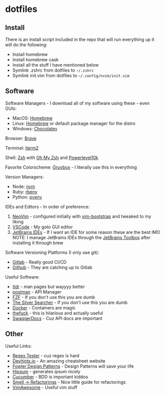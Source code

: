 # dotfiles

## Install

There is an install script included in the repo that will run everything up it will do the following:

- Install homebrew
- Install homebrew cask
- Install all the stuff I have mentioned below
- Symlink .zshrc from dotfiles to `~/.zshrc`
- Symlink init.vim from dotfiles to `~/.config/nvim/init.vim`

## Software

Software Managers - I download all of my software using these - even GUIs:

- MacOS: [Homebrew](https://brew.sh/)
- Linux: [Homebrew](https://brew.sh/) or default package manager for the distro
- Windows: [Chocolatey](https://chocolatey.org/)

Browser: [Brave](https://brave.com/)

Terminal: [iterm2](https://iterm2.com/)

Shell: [Zsh](http://zsh.sourceforge.net/) with [Oh My Zsh](https://ohmyz.sh/) and [Powerlevel10k](https://github.com/romkatv/powerlevel10k)

Favorite Colorscheme: [Gruvbox](https://github.com/morhetz/gruvbox) - I literally use this in everything

Version Managers:

- Node: [nvm](https://github.com/nvm-sh/nvm)
- Ruby: [rbenv](https://github.com/rbenv/rbenv)
- Python: [pyenv](https://github.com/pyenv/pyenv)

IDEs and Editors - In order of preference:

1. [NeoVim](https://neovim.io/) - configured initially with [vim-bootstrap](https://github.com/editor-bootstrap/vim-bootstrap) and tweaked to my liking
2. [VSCode](https://code.visualstudio.com/) - My goto GUI editor
3. [JetBrains IDEs](https://www.jetbrains.com/) - If I want an IDE for some reason these are the best IMO
   NOTE: I manage JetBrains IDEs through the [JetBrains Toolbox](https://www.jetbrains.com/toolbox/app/) after installing it through brew

Software Versioning Platforms (I only use git):

- [Gitlab](https://about.gitlab.com/) - Really good CI/CD
- [Github](https://github.com/) - They are catching up to Gitlab

Useful Software:

- [tldr](https://tldr.sh/) - man pages but wayyyy better
- [postman](https://www.postman.com/) - API Manager
- [FZF](https://github.com/junegunn/fzf) - If you don't use this you are dumb
- [The Silver Searcher](https://github.com/ggreer/the_silver_searcher) - If you don't use this you are dumb
- [Docker](https://www.docker.com/) - Containers are magic
- [thefuck](https://github.com/nvbn/thefuck) - this is hilarious and actually useful
- [SwaggerDocs](https://swagger.io/docs/) - Cuz API docs are important

## Other

Useful Links:
- [Regex Tester](https://regexr.com/) - cuz regex is hard
- [Devhints.io](https://devhints.io/) - An amazing cheatsheet website
- [Fowler Design Patterns](https://martinfowler.com/eaaCatalog/index.html) - Design Patterns will save your life
- [Hipsum](https://hipsum.co/) - generates ipsum nicely
- [Cucumber](https://cucumber.io/) - BDD is important kiddos
- [Smell -> Refactorings](https://www.industriallogic.com/wp-content/uploads/2005/09/smellstorefactorings.pdf) - Nice little guide for refactorings
- [VimAwesome](https://vimawesome.com/) - Useful vim stuff
